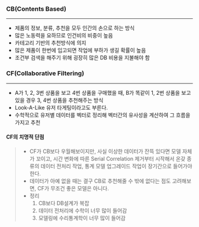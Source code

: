 ### CB(Contents Based)

---

-   제품의 정보, 분류, 추천을 모두 인간의 손으로 하는 방식
-   많은 노동력을 요하므로 인건비의 비중이 높음
-   카테고리 기반의 추천방식에 의지
-   많은 제품이 한번에 입고되면 작업에 부하가 생길 확률이 높음
-   조건부 검색을 해주기 위해 굉장히 많은 DB 비용을 지불해야 함



### CF(Collaborative Filtering)

---

-   A가 1, 2, 3번 상품을 보고 4번 상품을 구매했을 때, B가 똑같이 1, 2번 상품을 보고 있을 경우 3, 4번 상품을 추천해주는 방식
-   Look-A-Like 유저 타게팅이라고도 부른다.
-   수학적으로 유저별 데이터를 벡터로 정리해 벡터간의 유사성을 계산하여 그 흐름을 가지고 추천



#### CF의 치명적 단점

>   -   CF가 CB보다 우월해보이지만, 사실 이상한 데이터가 잔뜩 있다면 모델 자체가 꼬이고, 시간 변화에 따른 Serial Correlation 제거부터 시작해서 온갖 종류의 데이터 전처리 작업, 통계 모델 업그레이드 작업이 장기간으로 들어가야 한다.
>   -   데이터가 아예 없을 때는 결구 CB로 추천해줄 수 밖에 없다는 점도 고려해보면, CF가 무조건 좋은 모델은 아니다.
>   -   정리
>       1.   CB보다 DB설계가 복잡
>       2.   데이터 전처리에 수학이 너무 많이 들어감
>       3.   모델링에 수리통계학이 너무 많이 들어감

